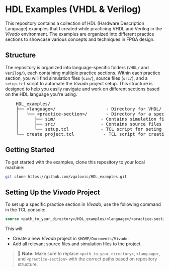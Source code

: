 HDL Examples (VHDL & Verilog)
=============================

This repository contains a collection of HDL (Hardware Description Language) examples that I created while practicing VHDL and Verilog in the *Vivado* environment. The examples are organized into different practice sections to showcase various concepts and techniques in FPGA design.

## Structure

The repository is organized into language-specific folders (`VHDL/` and `Verilog/`), each containing multiple practice sections. Within each practice section, you will find simulation files (`sim/`), source files (`src/`), and a `setup.tcl` script to automate the *Vivado* project setup. This structure is designed to help you easily navigate and work on different sections based on the HDL language you're using.

<pre>
    HDL_examples/
    ├── &lt;language&gt;/                   - Directory for VHDL/ and Verilog/ examples
    │   └── &lt;practice-section&gt;/       - Directory for a specific practice section
    │      ├── sim/                 - Contains simulation files for the practice section
    │      ├── src/                 - Contains source files for the practice section
    │      └── setup.tcl            - TCL script for seting up the Vivado project for the practice section
    └── create_project.tcl           - TCL script for creating a new Vivado project
</pre>

## Getting Started

To get started with the examples, clone this repository to your local machine:

```bash
git clone https://github.com/vgalovic/HDL_examples.git
```

## Setting Up the *Vivado* Project

To set up a specific practice section in *Vivado*, use the following command in the TCL console:

```tcl
source <path_to_your_directory>/HDL_examples/<language>/<practice-section>/setup.tcl
```

This will:

- Create a new *Vivado* project in `$HOME/Documents/Vivado`.
- Add all relevant source files and simulation files to the project.

> 📝 **Note:** Make sure to replace `<path_to_your_directory>`, `<language>`, and `<practice-section>` with the correct paths based on repository structure.
